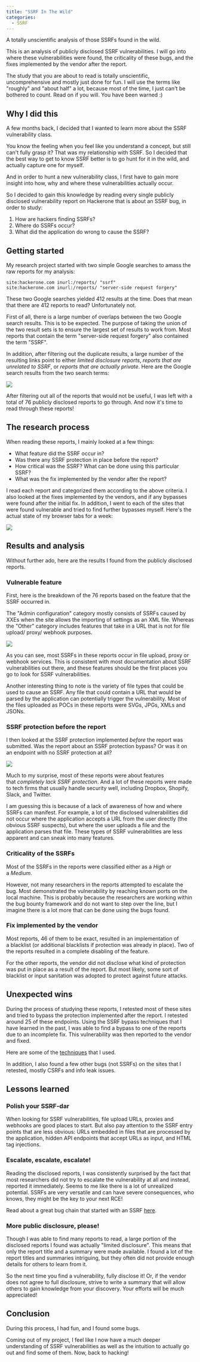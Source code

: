 ```yaml
---
title: "SSRF In The Wild"
categories:
  - SSRF
---
```


A totally unscientific analysis of those SSRFs found in the wild.

This is an analysis of publicly disclosed SSRF vulnerabilities. I will go into where these vulnerabilities were found, the criticality of these bugs, and the fixes implemented by the vendor after the report.

The study that you are about to read is totally unscientific, uncomprehensive and mostly just done for fun. I will use the terms like "roughly" and "about half" a lot, because most of the time, I just can't be bothered to count. Read on if you will. You have been warned :)

## Why I did this

A few months back, I decided that I wanted to learn more about the SSRF vulnerability class.

You know the feeling when you feel like you understand a concept, but still can't fully grasp it? That was my relationship with SSRF. So I decided that the best way to get to know SSRF better is to go hunt for it in the wild, and actually capture one for myself.

And in order to hunt a new vulnerability class, I first have to gain more insight into how, why and where these vulnerabilities actually occur.

So I decided to gain this knowledge by reading every single publicly disclosed vulnerability report on Hackerone that is about an SSRF bug, in order to study:

1.  How are hackers finding SSRFs?
2.  Where do SSRFs occur?
3.  What did the application do wrong to cause the SSRF?

## Getting started

My research project started with two simple Google searches to amass the raw reports for my analysis:

```
site:hackerone.com inurl:/reports/ "ssrf"
site:hackerone.com inurl:/reports/ "server-side request forgery"
```

These two Google searches yielded 412 results at the time. Does that mean that there are 412 reports to read? Unfortunately not.

First of all, there is a large number of overlaps between the two Google search results. This is to be expected. The purpose of taking the union of the two result sets is to ensure the largest set of results to work from. Most reports that contain the term "server-side request forgery" also contained the term "SSRF".

In addition, after filtering out the duplicate results, a large number of the resulting links point to either *limited disclosure reports*, *reports that are unrelated to SSRF*, or *reports that are actually private*. Here are the Google search results from the two search terms:

![](https://github.com/vkili/blog/assets/images/ssrf-09.png)

After filtering out all of the reports that would not be useful, I was left with a total of 76 publicly disclosed reports to go through. And now it's time to read through these reports!

## The research process

When reading these reports, I mainly looked at a few things:

-   What feature did the SSRF occur in?
-   Was there any SSRF protection in place before the report?
-   How critical was the SSRF? What can be done using this particular SSRF?
-   What was the fix implemented by the vendor after the report?

I read each report and categorized them according to the above criteria. I also looked at the fixes implemented by the vendors, and if any bypasses were found after the initial fix. In addition, I went to each of the sites that were found vulnerable and tried to find further bypasses myself. Here's the actual state of my browser tabs for a week:

![](https://github.com/vkili/blog/assets/images/ssrf-10.png)


## Results and analysis

Without further ado, here are the results I found from the publicly disclosed reports.

### Vulnerable feature

First, here is the breakdown of the 76 reports based on the feature that the SSRF occurred in.

The "Admin configuration" category mostly consists of SSRFs caused by XXEs when the site allows the importing of settings as an XML file. Whereas the "Other" category includes features that take in a URL that is not for file upload/ proxy/ webhook purposes.

![](https://github.com/vkili/blog/assets/images/ssrf-11.png)

As you can see, most SSRFs in these reports occur in file upload, proxy or webhook services. This is consistent with most documentation about SSRF vulnerabilities out there, and these features should be the first places you go to look for SSRF vulnerabilities.

Another interesting thing to note is the variety of file types that could be used to cause an SSRF. Any file that could contain a URL that would be parsed by the application can potentially trigger the vulnerability. Most of the files uploaded as POCs in these reports were SVGs, JPGs, XMLs and JSONs.

### SSRF protection before the report

I then looked at the SSRF protection implemented *before* the report was submitted. Was the report about an SSRF protection bypass? Or was it on an endpoint with no SSRF protection at all?

![](https://github.com/vkili/blog/assets/images/ssrf-12.png)

Much to my surprise, most of these reports were about features that *completely lack SSRF protection*. And a lot of these reports were made to tech firms that usually handle security well, including Dropbox, Shopify, Slack, and Twitter.

I am guessing this is because of a lack of awareness of how and where SSRFs can manifest. For example, a lot of the disclosed vulnerabilities did not occur where the application accepts a URL from the user directly (the obvious SSRF suspects), but where the user uploads a file and the application parses that file. These types of SSRF vulnerabilities are less apparent and can sneak into many features.

### Criticality of the SSRFs

Most of the SSRFs in the reports were classified either as a *High* or a *Medium*.

However, not many researchers in the reports attempted to escalate the bug. Most demonstrated the vulnerability by reaching known ports on the local machine. This is probably because the researchers are working within the bug bounty framework and do not want to step over the line, but I imagine there is a lot more that can be done using the bugs found.

### Fix implemented by the vendor

Most reports, 46 of them to be exact, resulted in an implementation of a blacklist (or additional blacklists if protection was already in place). Two of the reports resulted in a complete disabling of the feature.

For the other reports, the vendor did not disclose what kind of protection was put in place as a result of the report. But most likely, some sort of blacklist or input sanitation was adopted to protect against future attacks.

## Unexpected wins

During the process of studying these reports, I retested most of these sites and tried to bypass the protection implemented after the report. I retested around 25 of these endpoints. Using the SSRF bypass techniques that I have learned in the past, I was able to find a bypass to one of the reports due to an incomplete fix. This vulnerability was then reported to the vendor and fixed.

Here are some of the [techniques](https://vkili.github.io/blog/ssrf/bypassing-ssrf-protection/) that I used.

In addition, I also found a few other bugs (not SSRFs) on the sites that I retested, mostly CSRFs and info leak issues.

## Lessons learned

### Polish your SSRF-dar

When looking for SSRF vulnerabilities, file upload URLs, proxies and webhooks are good places to start. But also pay attention to the SSRF entry points that are less obvious: URLs embedded in files that are processed by the application, hidden API endpoints that accept URLs as input, and HTML tag injections.

### Escalate, escalate, escalate!

Reading the disclosed reports, I was consistently surprised by the fact that most researchers did not try to escalate the vulnerability at all and instead, reported it immediately. Seems to me like there is a lot of unrealized potential. SSRFs are very versatile and can have severe consequences, who knows, they might be the key to your next RCE!

Read about a great bug chain that started with an SSRF [here](https://blog.orange.tw/2017/07/how-i-chained-4-vulnerabilities-on.html).

### More public disclosure, please!

Though I was able to find many reports to read, a large portion of the disclosed reports I found was actually "limited disclosure". This means that only the report title and a summary were made available. I found a lot of the report titles and summaries intriguing, but they often did not provide enough details for others to learn from it.

So the next time you find a vulnerability, fully disclose it! Or, if the vendor does not agree to full disclosure, strive to write a summary that will allow others to gain knowledge from your discovery. Your efforts will be much appreciated!

## Conclusion

During this process, I had fun, and I found some bugs.

Coming out of my project, I feel like I now have a much deeper understanding of SSRF vulnerabilities as well as the intuition to actually go out and find some of them. Now, back to hacking!